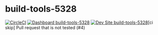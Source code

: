 # build-tools-5328

[![CircleCI](https://circleci.com/gh/pantheon-ci-bot/build-tools-5328.svg?style=shield)](https://circleci.com/gh/pantheon-ci-bot/build-tools-5328)
[![Dashboard build-tools-5328](https://img.shields.io/badge/dashboard-build_tools_5328-yellow.svg)](https://dashboard.pantheon.io/sites/83bcfb70-d56f-4862-953a-a3b19b315aca#dev/code)
[![Dev Site build-tools-5328](https://img.shields.io/badge/site-build_tools_5328-blue.svg)](http://dev-build-tools-5328.pantheonsite.io/)[ci skip] Pull request that is not tested (#4)
